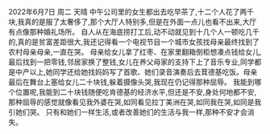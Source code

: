2022年6月7日  周二   天晴
中午公司里的女生都出去吃早茶了,十二个人花了两千块,我真的是服了太奢侈了,那个大厅人特别多,但是在外面一点儿也看不出来,大厅有点像那种婚礼场所。
自人从在海底捞打工后,动不动就见到十几个人一顿吃几千的,真的是贫富差距很大,我还记得看一个电视节目一个城市女孩找母亲最终找到了农村母亲母亲,一直在哭。
母亲给女儿拿了红枣、在家里翻箱倒柜想凑点钱给女儿,最后找到一把零钱,邻居家换了整钱,女儿在养父母家的支持下上了音乐专业,同学都是中产以上,她同学还给她找妈妈写了首歌、她们录音演奏后去茸德基吃饭。母亲最后在舞台上塞给女儿二十块钱,躲着摄像头哭,我现在仍记得那种屈辱。
我能到哪个位置呢,我能到二十块钱随便吃肯德基的经济水平,但还是不安,身处何地都不安,那种屈辱的感觉就像看见我外婆在哭,如同看见拉丁美洲在哭,如同我在哭,如同是我引她们哭。
只有和她们一样生活,或者改善她们的生活与我一样,那种不安才会消失。